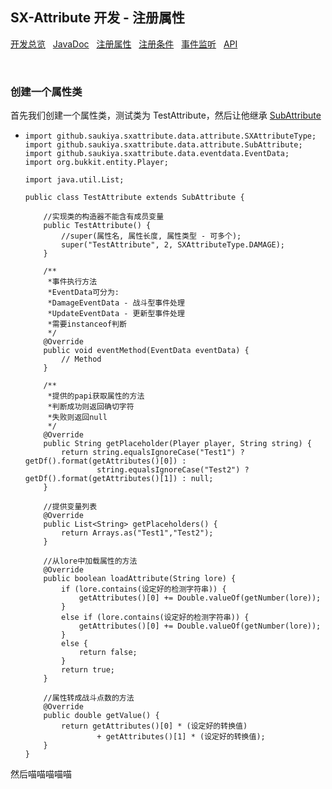 ## SX-Attribute 开发 - 注册属性

 [开发总览](./overview.md)&nbsp;&nbsp;
 [JavaDoc](https://saukiya.github.io/SX-Attribute/javadoc/index.html)&nbsp;&nbsp; 
 [注册属性](./attribute.md)&nbsp;&nbsp; 
 [注册条件](./condition.md)&nbsp;&nbsp; 
 [事件监听](./events.md)&nbsp;&nbsp; 
 [API](https://saukiya.github.io/SX-Attribute/javadoc/github/saukiya/sxattribute/api/SXAttributeAPI.html)

<br>

### 创建一个属性类
首先我们创建一个属性类，测试类为 TestAttribute，然后让他继承 [SubAttribute](https://saukiya.github.io/SX-Attribute/javadoc/github/saukiya/sxattribute/data/attribute/SubAttribute.html) 
*     import github.saukiya.sxattribute.data.attribute.SXAttributeType;
      import github.saukiya.sxattribute.data.attribute.SubAttribute;
      import github.saukiya.sxattribute.data.eventdata.EventData;
      import org.bukkit.entity.Player;
      
      import java.util.List;
      
      public class TestAttribute extends SubAttribute {
      
          //实现类的构造器不能含有成员变量
          public TestAttribute() {
              //super(属性名, 属性长度, 属性类型 - 可多个);
              super("TestAttribute", 2, SXAttributeType.DAMAGE);
          }
      
          /**
           *事件执行方法
           *EventData可分为:
           *DamageEventData - 战斗型事件处理
           *UpdateEventData - 更新型事件处理
           *需要instanceof判断
           */
          @Override
          public void eventMethod(EventData eventData) {
              // Method
          }
      
          /**
           *提供的papi获取属性的方法
           *判断成功则返回确切字符
           *失败则返回null
           */
          @Override
          public String getPlaceholder(Player player, String string) {
              return string.equalsIgnoreCase("Test1") ? getDf().format(getAttributes()[0]) : 
                      string.equalsIgnoreCase("Test2") ? getDf().format(getAttributes()[1]) : null;
          }
      
          //提供变量列表
          @Override
          public List<String> getPlaceholders() {
              return Arrays.as("Test1","Test2");
          }
      
          //从lore中加载属性的方法
          @Override
          public boolean loadAttribute(String lore) {
              if (lore.contains(设定好的检测字符串)) {
                  getAttributes()[0] += Double.valueOf(getNumber(lore));
              }
              else if (lore.contains(设定好的检测字符串)) {
                  getAttributes()[0] += Double.valueOf(getNumber(lore));
              }
              else {
                  return false;
              }
              return true;
          }
      
          //属性转成战斗点数的方法
          @Override
          public double getValue() {
              return getAttributes()[0] * (设定好的转换值)
                      + getAttributes()[1] * (设定好的转换值);
          }
      }
然后喵喵喵喵喵